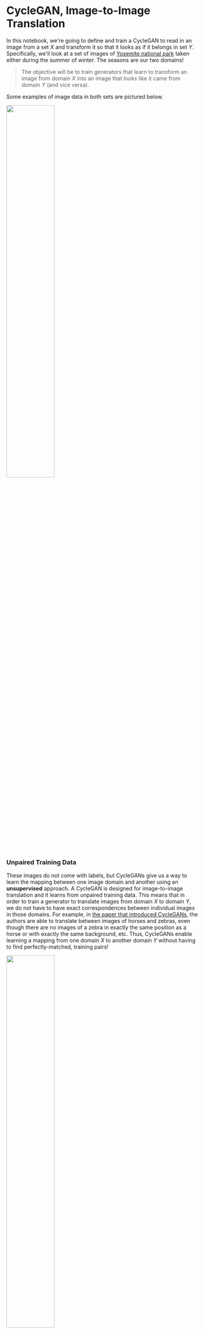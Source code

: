 
# CycleGAN, Image-to-Image Translation

In this notebook, we're going to define and train a CycleGAN to read in an image from a set $X$ and transform it so that it looks as if it belongs in set $Y$. Specifically, we'll look at a set of images of [Yosemite national park](https://en.wikipedia.org/wiki/Yosemite_National_Park) taken either during the summer of winter. The seasons are our two domains!

>The objective will be to train generators that learn to transform an image from domain $X$ into an image that looks like it came from domain $Y$ (and vice versa). 

Some examples of image data in both sets are pictured below.

<img src='notebook_images/XY_season_images.png' width=50% />

### Unpaired Training Data

These images do not come with labels, but CycleGANs give us a way to learn the mapping between one image domain and another using an **unsupervised** approach. A CycleGAN is designed for image-to-image translation and it learns from unpaired training data. This means that in order to train a generator to translate images from domain $X$ to domain $Y$, we do not have to have exact correspondences between individual images in those domains. For example, in [the paper that introduced CycleGANs](https://arxiv.org/abs/1703.10593), the authors are able to translate between images of horses and zebras, even though there are no images of a zebra in exactly the same position as a horse or with exactly the same background, etc. Thus, CycleGANs enable learning a mapping from one domain $X$ to another domain $Y$ without having to find perfectly-matched, training pairs!

<img src='notebook_images/horse2zebra.jpg' width=50% />

### CycleGAN and Notebook Structure

A CycleGAN is made of two types of networks: **discriminators, and generators**. In this example, the discriminators are responsible for classifying images as real or fake (for both $X$ and $Y$ kinds of images). The generators are responsible for generating convincing, fake images for both kinds of images. 

This notebook will detail the steps we should take to define and train such a CycleGAN. 

>1. We'll load in the image data using PyTorch's DataLoader class to efficiently read in images from a specified directory. 
2. Then, We'll be tasked with defining the CycleGAN architecture according to provided specifications. We'll define the discriminator and the generator models.
3.We'll complete the training cycle by calculating the adversarial and cycle consistency losses for the generator and discriminator network and completing a number of training epochs. *It's suggested that you enable GPU usage for training.*
4. Finally, we'll evaluate your model by looking at the loss over time and looking at sample, generated images.


---

## Load and Visualize the Data

We'll first load in and visualize the training data, importing the necessary libraries to do so.

> If you are working locally, you'll need to download the data as a zip file by [clicking here](https://s3.amazonaws.com/video.udacity-data.com/topher/2018/November/5be66e78_summer2winter-yosemite/summer2winter-yosemite.zip).

It may be named `summer2winter-yosemite/` with a dash or an underscore, so take note, extract the data to your home directory and make sure the below `image_dir` matches. Then you can proceed with the following loading code.


```python
# loading in and transforming data
import os
import torch
from torch.utils.data import DataLoader
import torchvision
import torchvision.datasets as datasets
import torchvision.transforms as transforms

# visualizing data
import matplotlib.pyplot as plt
import numpy as np
import warnings

%matplotlib inline
```

### DataLoaders

The `get_data_loader` function returns training and test DataLoaders that can load data efficiently and in specified batches. The function has the following parameters:
* `image_type`: `summer` or `winter`,  the names of the directories where the X and Y images are stored
* `image_dir`: name of the main image directory, which holds all training and test images
* `image_size`: resized, square image dimension (all images will be resized to this dim)
* `batch_size`: number of images in one batch of data

The test data is strictly for feeding to our generators, later on, so we can visualize some generated samples on fixed, test data.

We can see that this function is also responsible for making sure our images are of the right, square size (128x128x3) and converted into Tensor image types.

**It's suggested that you use the default values of these parameters.**

Note: If we are trying this code on a different set of data, we may get better results with larger `image_size` and `batch_size` parameters. If we change the `batch_size`, make sure that you create complete batches in the training loop otherwise you may get an error when trying to save sample data. 


```python
def get_data_loader(image_type, image_dir='summer2winter_yosemite', 
                    image_size=128, batch_size=16, num_workers=0):
    """Returns training and test data loaders for a given image type, either 'summer' or 'winter'. 
       These images will be resized to 128x128x3, by default, converted into Tensors, and normalized.
    """
    
    # resize and normalize the images
    transform = transforms.Compose([transforms.Resize(image_size), # resize to 128x128
                                    transforms.ToTensor()])

    # get training and test directories
    image_path =  image_dir
    train_path = os.path.join(image_path, image_type)
    test_path = os.path.join(image_path, 'test_{}'.format(image_type))

    # define datasets using ImageFolder
    train_dataset = datasets.ImageFolder(train_path, transform)
    test_dataset = datasets.ImageFolder(test_path, transform)

    # create and return DataLoaders
    train_loader = DataLoader(dataset=train_dataset, batch_size=batch_size, shuffle=True, num_workers=num_workers)
    test_loader = DataLoader(dataset=test_dataset, batch_size=batch_size, shuffle=False, num_workers=num_workers)

    return train_loader, test_loader
```


```python
# Create train and test dataloaders for images from the two domains X and Y
# image_type = directory names for our data
dataloader_X, test_dataloader_X = get_data_loader(image_type='summer')
dataloader_Y, test_dataloader_Y = get_data_loader(image_type='winter')
```

## Display some Training Images

Below we provide a function `imshow` that reshape some given images and converts them to NumPy images so that they can be displayed by `plt`. This cell should display a grid that contains a batch of image data from set $X$.


```python
# helper imshow function
def imshow(img):
    npimg = img.numpy()
    plt.imshow(np.transpose(npimg, (1, 2, 0)))
    

# get some images from X
dataiter = iter(dataloader_X)
# the "_" is a placeholder for no labels
images, _ = dataiter.next()

# show images
fig = plt.figure(figsize=(12, 8))
imshow(torchvision.utils.make_grid(images))
```


![png](output_7_0.png)


Next, let's visualize a batch of images from set $Y$.


```python
# get some images from Y
dataiter = iter(dataloader_Y)
images, _ = dataiter.next()

# show images
fig = plt.figure(figsize=(12,8))
imshow(torchvision.utils.make_grid(images))
```


![png](output_9_0.png)


### Pre-processing: scaling from -1 to 1

We need to do a bit of pre-processing; we know that the output of our `tanh` activated generator will contain pixel values in a range from -1 to 1, and so, we need to rescale our training images to a range of -1 to 1. (Right now, they are in a range from 0-1.)


```python
# current range
img = images[0]

print('Min: ', img.min())
print('Max: ', img.max())
```

    Min:  tensor(0.0039)
    Max:  tensor(0.9922)
    


```python
# helper scale function
def scale(x, feature_range=(-1, 1)):
    ''' Scale takes in an image x and returns that image, scaled
       with a feature_range of pixel values from -1 to 1. 
       This function assumes that the input x is already scaled from 0-255.'''
    
    # scale from 0-1 to feature_range
    min, max = feature_range
    x = x * (max - min) + min
    return x
```


```python
# scaled range
scaled_img = scale(img)

print('Scaled min: ', scaled_img.min())
print('Scaled max: ', scaled_img.max())
```

    Scaled min:  tensor(-0.9922)
    Scaled max:  tensor(0.9843)
    

---
## Define the Model

A CycleGAN is made of two discriminator and two generator networks.

## Discriminators

The discriminators, $D_X$ and $D_Y$, in this CycleGAN are convolutional neural networks that see an image and attempt to classify it as real or fake. In this case, real is indicated by an output close to 1 and fake as close to 0. The discriminators have the following architecture:

<img src='notebook_images/discriminator_layers.png' width=80% />

This network sees a 128x128x3 image, and passes it through 5 convolutional layers that downsample the image by a factor of 2. The first four convolutional layers have a BatchNorm and ReLu activation function applied to their output, and the last acts as a classification layer that outputs one value.

### Convolutional Helper Function

To define the discriminators, you're expected to use the provided `conv` function, which creates a convolutional layer + an optional batch norm layer.


```python
import torch.nn as nn
import torch.nn.functional as F

# helper conv function
def conv(in_channels, out_channels, kernel_size, stride=2, padding=1, batch_norm=True):
    """Creates a convolutional layer, with optional batch normalization.
    """
    layers = []
    conv_layer = nn.Conv2d(in_channels=in_channels, out_channels=out_channels, 
                           kernel_size=kernel_size, stride=stride, padding=padding, bias=False)
    
    layers.append(conv_layer)

    if batch_norm:
        layers.append(nn.BatchNorm2d(out_channels))
    return nn.Sequential(*layers)
```

### Define the Discriminator Architecture

Our task is to fill in the `__init__` function with the specified 5 layer conv net architecture. Both $D_X$ and $D_Y$ have the same architecture, so we only need to define one class, and later instantiate two discriminators. 
> It's recommended that we use a **kernel size of 4x4** and use that to determine the correct stride and padding size for each layer. [This Stanford resource](http://cs231n.github.io/convolutional-networks/#conv) may also help in determining stride and padding sizes.

* Define  convolutional layers in `__init__`
* Then fill in the forward behavior of the network

The `forward` function defines how an input image moves through the discriminator, and the most important thing is to pass it through your convolutional layers in order, with a **ReLu** activation function applied to all but the last layer.

We should **not** apply a sigmoid activation function to the output, here, and that is because we are planning on using a squared error loss for training. And you can read more about this loss function, later in the notebook.


```python
class Discriminator(nn.Module):
    
    def __init__(self, conv_dim=64):
        super(Discriminator, self).__init__()

        # Define all convolutional layers
        # Should accept an RGB image as input and output a single value
        self.conv1 = conv(3,64,4,batch_norm=False)
        self.conv2 = conv(64,128,4)
        self.conv3 = conv(128,256,4)
        self.conv4 = conv(256,512,4)
        
        self.conv5 = conv(512,1,4,1,batch_norm=False)
        

    def forward(self, x):
        # define feedforward behavior
        x = F.relu(self.conv1(x))
        x = F.relu(self.conv2(x))
        x = F.relu(self.conv3(x))
        x = F.relu(self.conv4(x))
        x = self.conv5(x)
        
        return x
      
print(Discriminator())
```

    Discriminator(
      (conv1): Sequential(
        (0): Conv2d(3, 64, kernel_size=(4, 4), stride=(2, 2), padding=(1, 1), bias=False)
      )
      (conv2): Sequential(
        (0): Conv2d(64, 128, kernel_size=(4, 4), stride=(2, 2), padding=(1, 1), bias=False)
        (1): BatchNorm2d(128, eps=1e-05, momentum=0.1, affine=True, track_running_stats=True)
      )
      (conv3): Sequential(
        (0): Conv2d(128, 256, kernel_size=(4, 4), stride=(2, 2), padding=(1, 1), bias=False)
        (1): BatchNorm2d(256, eps=1e-05, momentum=0.1, affine=True, track_running_stats=True)
      )
      (conv4): Sequential(
        (0): Conv2d(256, 512, kernel_size=(4, 4), stride=(2, 2), padding=(1, 1), bias=False)
        (1): BatchNorm2d(512, eps=1e-05, momentum=0.1, affine=True, track_running_stats=True)
      )
      (conv5): Sequential(
        (0): Conv2d(512, 1, kernel_size=(4, 4), stride=(1, 1), padding=(1, 1), bias=False)
      )
    )
    

## Generators

The generators, `G_XtoY` and `G_YtoX` (sometimes called F), are made of an **encoder**, a conv net that is responsible for turning an image into a smaller feature representation, and a **decoder**, a *transpose_conv* net that is responsible for turning that representation into an transformed image. These generators, one from XtoY and one from YtoX, have the following architecture:

<img src='notebook_images/cyclegan_generator_ex.png' width=90% />

This network sees a 128x128x3 image, compresses it into a feature representation as it goes through three convolutional layers and reaches a series of residual blocks. It goes through a few (typically 6 or more) of these residual blocks, then it goes through three transpose convolutional layers (sometimes called *de-conv* layers) which upsample the output of the resnet blocks and create a new image!

Note that most of the convolutional and transpose-convolutional layers have BatchNorm and ReLu functions applied to their outputs with the exception of the final transpose convolutional layer, which has a `tanh` activation function applied to the output. Also, the residual blocks are made of convolutional and batch normalization layers, which we'll go over in more detail, next.

---
### Residual Block Class

To define the generators, we're expected to define a `ResidualBlock` class which will help you connect the encoder and decoder portions of the generators. You might be wondering, what exactly is a Resnet block? It may sound familiar from something like ResNet50 for image classification, pictured below.

<img src='notebook_images/resnet_50.png' width=90%/>

ResNet blocks rely on connecting the output of one layer with the input of an earlier layer. The motivation for this structure is as follows: very deep neural networks can be difficult to train. Deeper networks are more likely to have vanishing or exploding gradients and, therefore, have trouble reaching convergence; batch normalization helps with this a bit. However, during training, we often see that deep networks respond with a kind of training degradation. Essentially, the training accuracy stops improving and gets saturated at some point during training. In the worst cases, deep models would see their training accuracy actually worsen over time!

One solution to this problem is to use **Resnet blocks** that allow us to learn so-called *residual functions* as they are applied to layer inputs. You can read more about this proposed architecture in the paper, [Deep Residual Learning for Image Recognition](https://arxiv.org/pdf/1512.03385.pdf) by Kaiming He et. al, and the below image is from that paper.

<img src='notebook_images/resnet_block.png' width=40%/>

### Residual Functions

Usually, when we create a deep learning model, the model (several layers with activations applied) is responsible for learning a mapping, `M`, from an input `x` to an output `y`.
>`M(x) = y` (Equation 1)

Instead of learning a direct mapping from `x` to `y`, we can instead define a **residual function**
> `F(x) = M(x) - x`

This looks at the difference between a mapping applied to x and the original input, x. `F(x)` is, typically, two convolutional layers + normalization layer and a ReLu in between. These convolutional layers should have the same number of inputs as outputs. This mapping can then be written as the following; a function of the residual function and the input x. The addition step creates a kind of loop that connects the input x to the output, y:
>`M(x) = F(x) + x` (Equation 2) or

>`y = F(x) + x` (Equation 3)

#### Optimizing a Residual Function

The idea is that it is easier to optimize this residual function `F(x)` than it is to optimize the original mapping `M(x)`. Consider an example; what if we want `y = x`?

From our first, direct mapping equation, **Equation 1**, we could set `M(x) = x` but it is easier to solve the residual equation `F(x) = 0`, which, when plugged in to **Equation 3**, yields `y = x`.


### Defining the `ResidualBlock` Class

To define the `ResidualBlock` class, we'll define residual functions (a series of layers), apply them to an input x and add them to that same input. This is defined just like any other neural network, with an `__init__` function and the addition step in the `forward` function. 

In our case, you'll want to define the residual block as:
* Two convolutional layers with the same size input and output
* Batch normalization applied to the outputs of the convolutional layers
* A ReLu function on the output of the *first* convolutional layer

Then, in the `forward` function, add the input x to this residual block. Feel free to use the helper `conv` function from above to create this block.


```python
# residual block class
class ResidualBlock(nn.Module):
    """Defines a residual block.
       This adds an input x to a convolutional layer (applied to x) with the same size input and output.
       These blocks allow a model to learn an effective transformation from one domain to another.
    """
    def __init__(self, conv_dim):
        super(ResidualBlock, self).__init__()
        # conv_dim = number of inputs  
        
        # define two convolutional layers + batch normalization that will act as our residual function, F(x)
        # layers should have the same shape input as output; I suggest a kernel_size of 3
        self.conv1 = conv(conv_dim,conv_dim,3,1)
        self.conv2 = conv(conv_dim,conv_dim,3,1)
        
    def forward(self, x):
        # apply a ReLu activation the outputs of the first layer
        # return a summed output, x + resnet_block(x)
        input_x = x
        x = F.relu(self.conv1(x))
        x = input_x + self.conv2(x)
        return x
      
      
print(ResidualBlock(128))
```

    ResidualBlock(
      (conv1): Sequential(
        (0): Conv2d(128, 128, kernel_size=(3, 3), stride=(1, 1), padding=(1, 1), bias=False)
        (1): BatchNorm2d(128, eps=1e-05, momentum=0.1, affine=True, track_running_stats=True)
      )
      (conv2): Sequential(
        (0): Conv2d(128, 128, kernel_size=(3, 3), stride=(1, 1), padding=(1, 1), bias=False)
        (1): BatchNorm2d(128, eps=1e-05, momentum=0.1, affine=True, track_running_stats=True)
      )
    )
    

### Transpose Convolutional Helper Function

To define the generators, we're expected to use the above `conv` function, `ResidualBlock` class, and the below `deconv` helper function, which creates a transpose convolutional layer + an optional batchnorm layer.


```python
# helper deconv function
def deconv(in_channels, out_channels, kernel_size, stride=2, padding=1, batch_norm=True):
    """Creates a transpose convolutional layer, with optional batch normalization.
    """
    layers = []
    # append transpose conv layer
    layers.append(nn.ConvTranspose2d(in_channels, out_channels, kernel_size, stride, padding, bias=False))
    # optional batch norm layer
    if batch_norm:
        layers.append(nn.BatchNorm2d(out_channels))
    return nn.Sequential(*layers)
```

---
## Define the Generator Architecture

* Complete the `__init__` function with the specified 3 layer **encoder** convolutional net, a series of residual blocks (the number of which is given by `n_res_blocks`), and then a 3 layer **decoder** transpose convolutional net.
* Then complete the `forward` function to define the forward behavior of the generators. Recall that the last layer has a `tanh` activation function.

Both $G_{XtoY}$ and $G_{YtoX}$ have the same architecture, so we only need to define one class, and later instantiate two generators.


```python
class CycleGenerator(nn.Module):
    
    def __init__(self, conv_dim=64, n_res_blocks=6):
        super(CycleGenerator, self).__init__()

        # 1. Define the encoder part of the generator
        self.enc_conv1 = conv(3,conv_dim,4,2)
        self.enc_conv2 = conv(conv_dim,conv_dim*2,4,2)
        self.enc_conv3 = conv(conv_dim*2,conv_dim*4,4,2)
        

        # 2. Define the resnet part of the generator
        l = [ResidualBlock(conv_dim*4) for i in range(n_res_blocks)]
        self.resBlock = nn.Sequential(*l)

        # 3. Define the decoder part of the generator
        self.dec_conv1 = deconv(conv_dim*4,conv_dim*2,4,2)
        self.dec_conv2 = deconv(conv_dim*2,conv_dim,4,2)
        self.dec_conv3 = deconv(conv_dim,3,4,2)
       

    def forward(self, x):
        """Given an image x, returns a transformed image."""
        # define feedforward behavior, applying activations as necessary
        x = F.relu(self.enc_conv1(x))
        x = F.relu(self.enc_conv2(x))
        x = F.relu(self.enc_conv3(x))
        
        x = self.resBlock(x)
        
        x = F.relu(self.dec_conv1(x))
        x = F.relu(self.dec_conv2(x))
        x = F.tanh(self.dec_conv3(x))
        return x
      
print(CycleGenerator())
```

    CycleGenerator(
      (enc_conv1): Sequential(
        (0): Conv2d(3, 64, kernel_size=(4, 4), stride=(2, 2), padding=(1, 1), bias=False)
        (1): BatchNorm2d(64, eps=1e-05, momentum=0.1, affine=True, track_running_stats=True)
      )
      (enc_conv2): Sequential(
        (0): Conv2d(64, 128, kernel_size=(4, 4), stride=(2, 2), padding=(1, 1), bias=False)
        (1): BatchNorm2d(128, eps=1e-05, momentum=0.1, affine=True, track_running_stats=True)
      )
      (enc_conv3): Sequential(
        (0): Conv2d(128, 256, kernel_size=(4, 4), stride=(2, 2), padding=(1, 1), bias=False)
        (1): BatchNorm2d(256, eps=1e-05, momentum=0.1, affine=True, track_running_stats=True)
      )
      (resBlock): Sequential(
        (0): ResidualBlock(
          (conv1): Sequential(
            (0): Conv2d(256, 256, kernel_size=(3, 3), stride=(1, 1), padding=(1, 1), bias=False)
            (1): BatchNorm2d(256, eps=1e-05, momentum=0.1, affine=True, track_running_stats=True)
          )
          (conv2): Sequential(
            (0): Conv2d(256, 256, kernel_size=(3, 3), stride=(1, 1), padding=(1, 1), bias=False)
            (1): BatchNorm2d(256, eps=1e-05, momentum=0.1, affine=True, track_running_stats=True)
          )
        )
        (1): ResidualBlock(
          (conv1): Sequential(
            (0): Conv2d(256, 256, kernel_size=(3, 3), stride=(1, 1), padding=(1, 1), bias=False)
            (1): BatchNorm2d(256, eps=1e-05, momentum=0.1, affine=True, track_running_stats=True)
          )
          (conv2): Sequential(
            (0): Conv2d(256, 256, kernel_size=(3, 3), stride=(1, 1), padding=(1, 1), bias=False)
            (1): BatchNorm2d(256, eps=1e-05, momentum=0.1, affine=True, track_running_stats=True)
          )
        )
        (2): ResidualBlock(
          (conv1): Sequential(
            (0): Conv2d(256, 256, kernel_size=(3, 3), stride=(1, 1), padding=(1, 1), bias=False)
            (1): BatchNorm2d(256, eps=1e-05, momentum=0.1, affine=True, track_running_stats=True)
          )
          (conv2): Sequential(
            (0): Conv2d(256, 256, kernel_size=(3, 3), stride=(1, 1), padding=(1, 1), bias=False)
            (1): BatchNorm2d(256, eps=1e-05, momentum=0.1, affine=True, track_running_stats=True)
          )
        )
        (3): ResidualBlock(
          (conv1): Sequential(
            (0): Conv2d(256, 256, kernel_size=(3, 3), stride=(1, 1), padding=(1, 1), bias=False)
            (1): BatchNorm2d(256, eps=1e-05, momentum=0.1, affine=True, track_running_stats=True)
          )
          (conv2): Sequential(
            (0): Conv2d(256, 256, kernel_size=(3, 3), stride=(1, 1), padding=(1, 1), bias=False)
            (1): BatchNorm2d(256, eps=1e-05, momentum=0.1, affine=True, track_running_stats=True)
          )
        )
        (4): ResidualBlock(
          (conv1): Sequential(
            (0): Conv2d(256, 256, kernel_size=(3, 3), stride=(1, 1), padding=(1, 1), bias=False)
            (1): BatchNorm2d(256, eps=1e-05, momentum=0.1, affine=True, track_running_stats=True)
          )
          (conv2): Sequential(
            (0): Conv2d(256, 256, kernel_size=(3, 3), stride=(1, 1), padding=(1, 1), bias=False)
            (1): BatchNorm2d(256, eps=1e-05, momentum=0.1, affine=True, track_running_stats=True)
          )
        )
        (5): ResidualBlock(
          (conv1): Sequential(
            (0): Conv2d(256, 256, kernel_size=(3, 3), stride=(1, 1), padding=(1, 1), bias=False)
            (1): BatchNorm2d(256, eps=1e-05, momentum=0.1, affine=True, track_running_stats=True)
          )
          (conv2): Sequential(
            (0): Conv2d(256, 256, kernel_size=(3, 3), stride=(1, 1), padding=(1, 1), bias=False)
            (1): BatchNorm2d(256, eps=1e-05, momentum=0.1, affine=True, track_running_stats=True)
          )
        )
      )
      (dec_conv1): Sequential(
        (0): ConvTranspose2d(256, 128, kernel_size=(4, 4), stride=(2, 2), padding=(1, 1), bias=False)
        (1): BatchNorm2d(128, eps=1e-05, momentum=0.1, affine=True, track_running_stats=True)
      )
      (dec_conv2): Sequential(
        (0): ConvTranspose2d(128, 64, kernel_size=(4, 4), stride=(2, 2), padding=(1, 1), bias=False)
        (1): BatchNorm2d(64, eps=1e-05, momentum=0.1, affine=True, track_running_stats=True)
      )
      (dec_conv3): Sequential(
        (0): ConvTranspose2d(64, 3, kernel_size=(4, 4), stride=(2, 2), padding=(1, 1), bias=False)
        (1): BatchNorm2d(3, eps=1e-05, momentum=0.1, affine=True, track_running_stats=True)
      )
    )
    

---
## Create the complete network

Using the classes you defined earlier, you can define the discriminators and generators necessary to create a complete CycleGAN. The given parameters should work for training.

First, create two discriminators, one for checking if $X$ sample images are real, and one for checking if $Y$ sample images are real. Then the generators. Instantiate two of them, one for transforming a painting into a realistic photo and one for transforming a photo into  into a painting.


```python
def create_model(g_conv_dim=64, d_conv_dim=64, n_res_blocks=6):
    """Builds the generators and discriminators."""
    
    # Instantiate generators
    G_XtoY = CycleGenerator(g_conv_dim,n_res_blocks)
    G_YtoX = CycleGenerator(g_conv_dim,n_res_blocks)
    # Instantiate discriminators
    D_X = Discriminator(d_conv_dim)
    D_Y = Discriminator(d_conv_dim)

    # move models to GPU, if available
    if torch.cuda.is_available():
        device = torch.device("cuda:0")
        G_XtoY.to(device)
        G_YtoX.to(device)
        D_X.to(device)
        D_Y.to(device)
        print('Models moved to GPU.')
    else:
        print('Only CPU available.')

    return G_XtoY, G_YtoX, D_X, D_Y
```


```python
# call the function to get models
G_XtoY, G_YtoX, D_X, D_Y = create_model()
```

    Models moved to GPU.
    

## Check that you've implemented this correctly

The function `create_model` should return the two generator and two discriminator networks. After we've defined these discriminator and generator components, it's good practice to check our work. The easiest way to do this is to print out our model architecture and read through it to make sure the parameters are what you expected. The next cell will print out their architectures.


```python
# helper function for printing the model architecture
def print_models(G_XtoY, G_YtoX, D_X, D_Y):
    """Prints model information for the generators and discriminators.
    """
    print("                     G_XtoY                    ")
    print("-----------------------------------------------")
    print(G_XtoY)
    print()

    print("                     G_YtoX                    ")
    print("-----------------------------------------------")
    print(G_YtoX)
    print()

    print("                      D_X                      ")
    print("-----------------------------------------------")
    print(D_X)
    print()

    print("                      D_Y                      ")
    print("-----------------------------------------------")
    print(D_Y)
    print()
    

# print all of the models
print_models(G_XtoY, G_YtoX, D_X, D_Y)
```

                         G_XtoY                    
    -----------------------------------------------
    CycleGenerator(
      (enc_conv1): Sequential(
        (0): Conv2d(3, 64, kernel_size=(4, 4), stride=(2, 2), padding=(1, 1), bias=False)
        (1): BatchNorm2d(64, eps=1e-05, momentum=0.1, affine=True, track_running_stats=True)
      )
      (enc_conv2): Sequential(
        (0): Conv2d(64, 128, kernel_size=(4, 4), stride=(2, 2), padding=(1, 1), bias=False)
        (1): BatchNorm2d(128, eps=1e-05, momentum=0.1, affine=True, track_running_stats=True)
      )
      (enc_conv3): Sequential(
        (0): Conv2d(128, 256, kernel_size=(4, 4), stride=(2, 2), padding=(1, 1), bias=False)
        (1): BatchNorm2d(256, eps=1e-05, momentum=0.1, affine=True, track_running_stats=True)
      )
      (resBlock): Sequential(
        (0): ResidualBlock(
          (conv1): Sequential(
            (0): Conv2d(256, 256, kernel_size=(3, 3), stride=(1, 1), padding=(1, 1), bias=False)
            (1): BatchNorm2d(256, eps=1e-05, momentum=0.1, affine=True, track_running_stats=True)
          )
          (conv2): Sequential(
            (0): Conv2d(256, 256, kernel_size=(3, 3), stride=(1, 1), padding=(1, 1), bias=False)
            (1): BatchNorm2d(256, eps=1e-05, momentum=0.1, affine=True, track_running_stats=True)
          )
        )
        (1): ResidualBlock(
          (conv1): Sequential(
            (0): Conv2d(256, 256, kernel_size=(3, 3), stride=(1, 1), padding=(1, 1), bias=False)
            (1): BatchNorm2d(256, eps=1e-05, momentum=0.1, affine=True, track_running_stats=True)
          )
          (conv2): Sequential(
            (0): Conv2d(256, 256, kernel_size=(3, 3), stride=(1, 1), padding=(1, 1), bias=False)
            (1): BatchNorm2d(256, eps=1e-05, momentum=0.1, affine=True, track_running_stats=True)
          )
        )
        (2): ResidualBlock(
          (conv1): Sequential(
            (0): Conv2d(256, 256, kernel_size=(3, 3), stride=(1, 1), padding=(1, 1), bias=False)
            (1): BatchNorm2d(256, eps=1e-05, momentum=0.1, affine=True, track_running_stats=True)
          )
          (conv2): Sequential(
            (0): Conv2d(256, 256, kernel_size=(3, 3), stride=(1, 1), padding=(1, 1), bias=False)
            (1): BatchNorm2d(256, eps=1e-05, momentum=0.1, affine=True, track_running_stats=True)
          )
        )
        (3): ResidualBlock(
          (conv1): Sequential(
            (0): Conv2d(256, 256, kernel_size=(3, 3), stride=(1, 1), padding=(1, 1), bias=False)
            (1): BatchNorm2d(256, eps=1e-05, momentum=0.1, affine=True, track_running_stats=True)
          )
          (conv2): Sequential(
            (0): Conv2d(256, 256, kernel_size=(3, 3), stride=(1, 1), padding=(1, 1), bias=False)
            (1): BatchNorm2d(256, eps=1e-05, momentum=0.1, affine=True, track_running_stats=True)
          )
        )
        (4): ResidualBlock(
          (conv1): Sequential(
            (0): Conv2d(256, 256, kernel_size=(3, 3), stride=(1, 1), padding=(1, 1), bias=False)
            (1): BatchNorm2d(256, eps=1e-05, momentum=0.1, affine=True, track_running_stats=True)
          )
          (conv2): Sequential(
            (0): Conv2d(256, 256, kernel_size=(3, 3), stride=(1, 1), padding=(1, 1), bias=False)
            (1): BatchNorm2d(256, eps=1e-05, momentum=0.1, affine=True, track_running_stats=True)
          )
        )
        (5): ResidualBlock(
          (conv1): Sequential(
            (0): Conv2d(256, 256, kernel_size=(3, 3), stride=(1, 1), padding=(1, 1), bias=False)
            (1): BatchNorm2d(256, eps=1e-05, momentum=0.1, affine=True, track_running_stats=True)
          )
          (conv2): Sequential(
            (0): Conv2d(256, 256, kernel_size=(3, 3), stride=(1, 1), padding=(1, 1), bias=False)
            (1): BatchNorm2d(256, eps=1e-05, momentum=0.1, affine=True, track_running_stats=True)
          )
        )
      )
      (dec_conv1): Sequential(
        (0): ConvTranspose2d(256, 128, kernel_size=(4, 4), stride=(2, 2), padding=(1, 1), bias=False)
        (1): BatchNorm2d(128, eps=1e-05, momentum=0.1, affine=True, track_running_stats=True)
      )
      (dec_conv2): Sequential(
        (0): ConvTranspose2d(128, 64, kernel_size=(4, 4), stride=(2, 2), padding=(1, 1), bias=False)
        (1): BatchNorm2d(64, eps=1e-05, momentum=0.1, affine=True, track_running_stats=True)
      )
      (dec_conv3): Sequential(
        (0): ConvTranspose2d(64, 3, kernel_size=(4, 4), stride=(2, 2), padding=(1, 1), bias=False)
        (1): BatchNorm2d(3, eps=1e-05, momentum=0.1, affine=True, track_running_stats=True)
      )
    )
    
                         G_YtoX                    
    -----------------------------------------------
    CycleGenerator(
      (enc_conv1): Sequential(
        (0): Conv2d(3, 64, kernel_size=(4, 4), stride=(2, 2), padding=(1, 1), bias=False)
        (1): BatchNorm2d(64, eps=1e-05, momentum=0.1, affine=True, track_running_stats=True)
      )
      (enc_conv2): Sequential(
        (0): Conv2d(64, 128, kernel_size=(4, 4), stride=(2, 2), padding=(1, 1), bias=False)
        (1): BatchNorm2d(128, eps=1e-05, momentum=0.1, affine=True, track_running_stats=True)
      )
      (enc_conv3): Sequential(
        (0): Conv2d(128, 256, kernel_size=(4, 4), stride=(2, 2), padding=(1, 1), bias=False)
        (1): BatchNorm2d(256, eps=1e-05, momentum=0.1, affine=True, track_running_stats=True)
      )
      (resBlock): Sequential(
        (0): ResidualBlock(
          (conv1): Sequential(
            (0): Conv2d(256, 256, kernel_size=(3, 3), stride=(1, 1), padding=(1, 1), bias=False)
            (1): BatchNorm2d(256, eps=1e-05, momentum=0.1, affine=True, track_running_stats=True)
          )
          (conv2): Sequential(
            (0): Conv2d(256, 256, kernel_size=(3, 3), stride=(1, 1), padding=(1, 1), bias=False)
            (1): BatchNorm2d(256, eps=1e-05, momentum=0.1, affine=True, track_running_stats=True)
          )
        )
        (1): ResidualBlock(
          (conv1): Sequential(
            (0): Conv2d(256, 256, kernel_size=(3, 3), stride=(1, 1), padding=(1, 1), bias=False)
            (1): BatchNorm2d(256, eps=1e-05, momentum=0.1, affine=True, track_running_stats=True)
          )
          (conv2): Sequential(
            (0): Conv2d(256, 256, kernel_size=(3, 3), stride=(1, 1), padding=(1, 1), bias=False)
            (1): BatchNorm2d(256, eps=1e-05, momentum=0.1, affine=True, track_running_stats=True)
          )
        )
        (2): ResidualBlock(
          (conv1): Sequential(
            (0): Conv2d(256, 256, kernel_size=(3, 3), stride=(1, 1), padding=(1, 1), bias=False)
            (1): BatchNorm2d(256, eps=1e-05, momentum=0.1, affine=True, track_running_stats=True)
          )
          (conv2): Sequential(
            (0): Conv2d(256, 256, kernel_size=(3, 3), stride=(1, 1), padding=(1, 1), bias=False)
            (1): BatchNorm2d(256, eps=1e-05, momentum=0.1, affine=True, track_running_stats=True)
          )
        )
        (3): ResidualBlock(
          (conv1): Sequential(
            (0): Conv2d(256, 256, kernel_size=(3, 3), stride=(1, 1), padding=(1, 1), bias=False)
            (1): BatchNorm2d(256, eps=1e-05, momentum=0.1, affine=True, track_running_stats=True)
          )
          (conv2): Sequential(
            (0): Conv2d(256, 256, kernel_size=(3, 3), stride=(1, 1), padding=(1, 1), bias=False)
            (1): BatchNorm2d(256, eps=1e-05, momentum=0.1, affine=True, track_running_stats=True)
          )
        )
        (4): ResidualBlock(
          (conv1): Sequential(
            (0): Conv2d(256, 256, kernel_size=(3, 3), stride=(1, 1), padding=(1, 1), bias=False)
            (1): BatchNorm2d(256, eps=1e-05, momentum=0.1, affine=True, track_running_stats=True)
          )
          (conv2): Sequential(
            (0): Conv2d(256, 256, kernel_size=(3, 3), stride=(1, 1), padding=(1, 1), bias=False)
            (1): BatchNorm2d(256, eps=1e-05, momentum=0.1, affine=True, track_running_stats=True)
          )
        )
        (5): ResidualBlock(
          (conv1): Sequential(
            (0): Conv2d(256, 256, kernel_size=(3, 3), stride=(1, 1), padding=(1, 1), bias=False)
            (1): BatchNorm2d(256, eps=1e-05, momentum=0.1, affine=True, track_running_stats=True)
          )
          (conv2): Sequential(
            (0): Conv2d(256, 256, kernel_size=(3, 3), stride=(1, 1), padding=(1, 1), bias=False)
            (1): BatchNorm2d(256, eps=1e-05, momentum=0.1, affine=True, track_running_stats=True)
          )
        )
      )
      (dec_conv1): Sequential(
        (0): ConvTranspose2d(256, 128, kernel_size=(4, 4), stride=(2, 2), padding=(1, 1), bias=False)
        (1): BatchNorm2d(128, eps=1e-05, momentum=0.1, affine=True, track_running_stats=True)
      )
      (dec_conv2): Sequential(
        (0): ConvTranspose2d(128, 64, kernel_size=(4, 4), stride=(2, 2), padding=(1, 1), bias=False)
        (1): BatchNorm2d(64, eps=1e-05, momentum=0.1, affine=True, track_running_stats=True)
      )
      (dec_conv3): Sequential(
        (0): ConvTranspose2d(64, 3, kernel_size=(4, 4), stride=(2, 2), padding=(1, 1), bias=False)
        (1): BatchNorm2d(3, eps=1e-05, momentum=0.1, affine=True, track_running_stats=True)
      )
    )
    
                          D_X                      
    -----------------------------------------------
    Discriminator(
      (conv1): Sequential(
        (0): Conv2d(3, 64, kernel_size=(4, 4), stride=(2, 2), padding=(1, 1), bias=False)
      )
      (conv2): Sequential(
        (0): Conv2d(64, 128, kernel_size=(4, 4), stride=(2, 2), padding=(1, 1), bias=False)
        (1): BatchNorm2d(128, eps=1e-05, momentum=0.1, affine=True, track_running_stats=True)
      )
      (conv3): Sequential(
        (0): Conv2d(128, 256, kernel_size=(4, 4), stride=(2, 2), padding=(1, 1), bias=False)
        (1): BatchNorm2d(256, eps=1e-05, momentum=0.1, affine=True, track_running_stats=True)
      )
      (conv4): Sequential(
        (0): Conv2d(256, 512, kernel_size=(4, 4), stride=(2, 2), padding=(1, 1), bias=False)
        (1): BatchNorm2d(512, eps=1e-05, momentum=0.1, affine=True, track_running_stats=True)
      )
      (conv5): Sequential(
        (0): Conv2d(512, 1, kernel_size=(4, 4), stride=(1, 1), padding=(1, 1), bias=False)
      )
    )
    
                          D_Y                      
    -----------------------------------------------
    Discriminator(
      (conv1): Sequential(
        (0): Conv2d(3, 64, kernel_size=(4, 4), stride=(2, 2), padding=(1, 1), bias=False)
      )
      (conv2): Sequential(
        (0): Conv2d(64, 128, kernel_size=(4, 4), stride=(2, 2), padding=(1, 1), bias=False)
        (1): BatchNorm2d(128, eps=1e-05, momentum=0.1, affine=True, track_running_stats=True)
      )
      (conv3): Sequential(
        (0): Conv2d(128, 256, kernel_size=(4, 4), stride=(2, 2), padding=(1, 1), bias=False)
        (1): BatchNorm2d(256, eps=1e-05, momentum=0.1, affine=True, track_running_stats=True)
      )
      (conv4): Sequential(
        (0): Conv2d(256, 512, kernel_size=(4, 4), stride=(2, 2), padding=(1, 1), bias=False)
        (1): BatchNorm2d(512, eps=1e-05, momentum=0.1, affine=True, track_running_stats=True)
      )
      (conv5): Sequential(
        (0): Conv2d(512, 1, kernel_size=(4, 4), stride=(1, 1), padding=(1, 1), bias=False)
      )
    )
    
    

## Discriminator and Generator Losses

Computing the discriminator and the generator losses are key to getting a CycleGAN to train.

<img src='notebook_images/CycleGAN_loss.png' width=90% height=90% />

**Image from [original paper](https://arxiv.org/abs/1703.10593) by Jun-Yan Zhu et. al.**

* The CycleGAN contains two mapping functions $G: X \rightarrow Y$ and $F: Y \rightarrow X$, and associated adversarial discriminators $D_Y$ and $D_X$. **(a)** $D_Y$ encourages $G$ to translate $X$ into outputs indistinguishable from domain $Y$, and vice versa for $D_X$ and $F$.

* To further regularize the mappings, we introduce two cycle consistency losses that capture the intuition that if
we translate from one domain to the other and back again we should arrive at where we started. **(b)** Forward cycle-consistency loss and **(c)** backward cycle-consistency loss.

## Least Squares GANs

We've seen that regular GANs treat the discriminator as a classifier with the sigmoid cross entropy loss function. However, this loss function may lead to the vanishing gradients problem during the learning process. To overcome such a problem, we'll use a least squares loss function for the discriminator. This structure is also referred to as a least squares GAN or LSGAN, and you can [read the original paper on LSGANs, here](https://arxiv.org/pdf/1611.04076.pdf). The authors show that LSGANs are able to generate higher quality images than regular GANs and that this loss type is a bit more stable during training! 

### Discriminator Losses

The discriminator losses will be mean squared errors between the output of the discriminator, given an image, and the target value, 0 or 1, depending on whether it should classify that image as fake or real. For example, for a *real* image, `x`, we can train $D_X$ by looking at how close it is to recognizing and image `x` as real using the mean squared error:

```
out_x = D_X(x)
real_err = torch.mean((out_x-1)**2)
```

### Generator Losses

Calculating the generator losses will look somewhat similar to calculating the discriminator loss; there will still be steps in which you generate fake images that look like they belong to the set of $X$ images but are based on real images in set $Y$, and vice versa. You'll compute the "real loss" on those generated images by looking at the output of the discriminator as it's applied to these _fake_ images; this time, your generator aims to make the discriminator classify these fake images as *real* images. 

#### Cycle Consistency Loss

In addition to the adversarial losses, the generator loss terms will also include the **cycle consistency loss**. This loss is a measure of how good a reconstructed image is, when compared to an original image. 

Say you have a fake, generated image, `x_hat`, and a real image, `y`. We can get a reconstructed `y_hat` by applying `G_XtoY(x_hat) = y_hat` and then check to see if this reconstruction `y_hat` and the orginal image `y` match. For this, we recommed calculating the L1 loss, which is an absolute difference, between reconstructed and real images. We may also choose to multiply this loss by some weight value `lambda_weight` to convey its importance.

<img src='notebook_images/reconstruction_error.png' width=40% height=40% />

The total generator loss will be the sum of the generator losses and the forward and backward cycle consistency losses.

---
### Define Loss Functions

To help us calculate the discriminator and gnerator losses during training, let's define some helpful loss functions. Here, we'll define three.
1. `real_mse_loss` that looks at the output of a discriminator and returns the error based on how close that output is to being classified as real. This should be a mean squared error.
2. `fake_mse_loss` that looks at the output of a discriminator and returns the error based on how close that output is to being classified as fake. This should be a mean squared error.
3. `cycle_consistency_loss` that looks at a set of real image and a set of reconstructed/generated images, and returns the mean absolute error between them. This has a `lambda_weight` parameter that will weight the mean absolute error in a batch.

It's recommended to take a [look at the original, CycleGAN paper](https://arxiv.org/pdf/1703.10593.pdf) to get a starting value for `lambda_weight`.




```python
def real_mse_loss(D_out):
    # how close is the produced output from being "real"?
    return torch.mean((D_out-1)**2)

def fake_mse_loss(D_out):
    # how close is the produced output from being "false"?
    return torch.mean(D_out**2)

def cycle_consistency_loss(real_im, reconstructed_im, lambda_weight):
    # calculate reconstruction loss 
    # return weighted loss
    return torch.mean(torch.abs(real_im-reconstructed_im)) * lambda_weight
    

```

### Define the Optimizers

Next, let's define how this model will update its weights. This uses [Adam](https://pytorch.org/docs/stable/optim.html#algorithms) optimizers for the discriminator and generator. It's again recommended that you take a [look at the original, CycleGAN paper](https://arxiv.org/pdf/1703.10593.pdf) to get starting hyperparameter values.



```python
import torch.optim as optim

# hyperparams for Adam optimizers
lr= 0.0002
beta1= 0.5
beta2= 0.999

g_params = list(G_XtoY.parameters()) + list(G_YtoX.parameters())  # Get generator parameters

# Create optimizers for the generators and discriminators
g_optimizer = optim.Adam(g_params, lr, [beta1, beta2])
d_x_optimizer = optim.Adam(D_X.parameters(), lr, [beta1, beta2])
d_y_optimizer = optim.Adam(D_Y.parameters(), lr, [beta1, beta2])
```

---

## Training a CycleGAN

When a CycleGAN trains, and sees one batch of real images from set $X$ and $Y$, it trains by performing the following steps:

**Training the Discriminators**
1. Compute the discriminator $D_X$ loss on real images
2. Generate fake images that look like domain $X$ based on real images in domain $Y$
3. Compute the fake loss for $D_X$
4. Compute the total loss and perform backpropagation and $D_X$ optimization
5. Repeat steps 1-4 only with $D_Y$ and your domains switched!


**Training the Generators**
1. Generate fake images that look like domain $X$ based on real images in domain $Y$
2. Compute the generator loss based on how $D_X$ responds to fake $X$
3. Generate *reconstructed* $\hat{Y}$ images based on the fake $X$ images generated in step 1
4. Compute the cycle consistency loss by comparing the reconstructions with real $Y$ images
5. Repeat steps 1-4 only swapping domains
6. Add up all the generator and reconstruction losses and perform backpropagation + optimization

<img src='notebook_images/cycle_consistency_ex.png' width=70% />


### Saving Your Progress

A CycleGAN repeats its training process, alternating between training the discriminators and the generators, for a specified number of training iterations. Here is given code that will save some example generated images that the CycleGAN has learned to generate after a certain number of training iterations. Along with looking at the losses, these example generations should give you an idea of how well your network has trained.

Below, we may choose to keep all default parameters; our only task is to calculate the appropriate losses and complete the training cycle.


```python
# import save code
from helpers import save_samples, checkpoint
```


```python
# train the network
def training_loop(dataloader_X, dataloader_Y, test_dataloader_X, test_dataloader_Y, 
                  n_epochs=1000):
    
    print_every=10
    
    # keep track of losses over time
    losses = []

    test_iter_X = iter(test_dataloader_X)
    test_iter_Y = iter(test_dataloader_Y)

    # Get some fixed data from domains X and Y for sampling. These are images that are held
    # constant throughout training, that allow us to inspect the model's performance.
    fixed_X = test_iter_X.next()[0]
    fixed_Y = test_iter_Y.next()[0]
    fixed_X = scale(fixed_X) # make sure to scale to a range -1 to 1
    fixed_Y = scale(fixed_Y)

    # batches per epoch
    iter_X = iter(dataloader_X)
    iter_Y = iter(dataloader_Y)
    batches_per_epoch = min(len(iter_X), len(iter_Y))

    for epoch in range(1, n_epochs+1):

        # Reset iterators for each epoch
        if epoch % batches_per_epoch == 0:
            iter_X = iter(dataloader_X)
            iter_Y = iter(dataloader_Y)

        images_X, _ = iter_X.next()
        images_X = scale(images_X) # make sure to scale to a range -1 to 1

        images_Y, _ = iter_Y.next()
        images_Y = scale(images_Y)
        
        # move images to GPU if available (otherwise stay on CPU)
        device = torch.device("cuda:0" if torch.cuda.is_available() else "cpu")
        images_X = images_X.to(device)
        images_Y = images_Y.to(device)


        # ============================================
        #            TRAIN THE DISCRIMINATORS
        # ============================================

        ##   First: D_X, real and fake loss components   ##
        
        d_x_optimizer.zero_grad()
        
        # 1. Compute the discriminator losses on real images
        D_X_real_loss = real_mse_loss(D_X(images_X))
        
        # 2. Generate fake images that look like domain X based on real images in domain Y
        G_Y2X_fake_image = G_YtoX(images_Y) 
        
        # 3. Compute the fake loss for D_X
        D_X_fake_loss = fake_mse_loss(D_X(G_Y2X_fake_image))
        
        # 4. Compute the total loss and perform backprop
        d_x_loss = D_X_real_loss + D_X_fake_loss
        d_x_loss.backward()
        d_x_optimizer.step()
        
        ##   Second: D_Y, real and fake loss components   ##
        D_Y_real_loss = real_mse_loss(D_Y(images_Y))
        G_X2Y_fake_image = G_XtoY(images_X) 
        D_Y_fake_loss = fake_mse_loss(D_Y(G_X2Y_fake_image))
        
        d_y_loss = D_Y_real_loss + D_Y_fake_loss
        
        d_y_loss.backward()
        d_y_optimizer.step()


        # =========================================
        #            TRAIN THE GENERATORS
        # =========================================

        ##    First: generate fake X images and reconstructed Y images    ##
        g_optimizer.zero_grad()
        
        # 1. Generate fake images that look like domain X based on real images in domain Y
        G_X_img = G_YtoX(images_Y)
        
        # 2. Compute the generator loss based on domain X
        G_X_real_loss = real_mse_loss(D_X(G_X_img))
        
        # 3. Create a reconstructed y
        G_Y_reconstructed = G_XtoY(G_X_img)
        
        # 4. Compute the cycle consistency loss (the reconstruction loss)
        G_Y_consistency_loss = cycle_consistency_loss(images_Y,G_Y_reconstructed,10)

        ##    Second: generate fake Y images and reconstructed X images    ##
        G_Y_img = G_XtoY(images_X)
        G_Y_real_loss = real_mse_loss(D_Y(G_Y_img))
        G_X_reconstructed = G_YtoX(G_Y_img)
        G_X_consistency_loss = cycle_consistency_loss(images_X,G_X_reconstructed,10)
        
        # 5. Add up all generator and reconstructed losses and perform backprop
        g_total_loss = G_X_real_loss + G_Y_real_loss + G_Y_consistency_loss + G_X_consistency_loss
        g_total_loss.backward()
        g_optimizer.step()
        
        # Print the log info
        if epoch % print_every == 0:
            # append real and fake discriminator losses and the generator loss
            losses.append((d_x_loss.item(), d_y_loss.item(), g_total_loss.item()))
            print('Epoch [{:5d}/{:5d}] | d_X_loss: {:6.4f} | d_Y_loss: {:6.4f} | g_total_loss: {:6.4f}'.format(
                    epoch, n_epochs, d_x_loss.item(), d_y_loss.item(), g_total_loss.item()))

            
        sample_every=100
        # Save the generated samples
        if epoch % sample_every == 0:
            G_YtoX.eval() # set generators to eval mode for sample generation
            G_XtoY.eval()
            save_samples(epoch, fixed_Y, fixed_X, G_YtoX, G_XtoY, batch_size=16)
            G_YtoX.train()
            G_XtoY.train()

        # uncomment these lines, if you want to save your model
#         checkpoint_every=1000
#         # Save the model parameters
#         if epoch % checkpoint_every == 0:
#             checkpoint(epoch, G_XtoY, G_YtoX, D_X, D_Y)

    return losses

```


```python
n_epochs = 2000 # keep this small when testing if a model first works, then increase it to >=1000

losses = training_loop(dataloader_X, dataloader_Y, test_dataloader_X, test_dataloader_Y, n_epochs=n_epochs)
```

    Epoch [   10/ 2000] | d_X_loss: 0.3908 | d_Y_loss: 0.5196 | g_total_loss: 4.0003
    Epoch [   20/ 2000] | d_X_loss: 0.2827 | d_Y_loss: 0.5251 | g_total_loss: 3.9263
    Epoch [   30/ 2000] | d_X_loss: 0.5576 | d_Y_loss: 0.5676 | g_total_loss: 3.3420
    Epoch [   40/ 2000] | d_X_loss: 0.4097 | d_Y_loss: 0.6527 | g_total_loss: 3.6992
    Epoch [   50/ 2000] | d_X_loss: 0.4269 | d_Y_loss: 0.7527 | g_total_loss: 3.6087
    Epoch [   60/ 2000] | d_X_loss: 0.4510 | d_Y_loss: 0.6422 | g_total_loss: 3.7853
    Epoch [   70/ 2000] | d_X_loss: 0.3271 | d_Y_loss: 0.6786 | g_total_loss: 3.2795
    Epoch [   80/ 2000] | d_X_loss: 0.3700 | d_Y_loss: 0.7087 | g_total_loss: 3.6273
    Epoch [   90/ 2000] | d_X_loss: 0.4506 | d_Y_loss: 0.7077 | g_total_loss: 3.9180
    Epoch [  100/ 2000] | d_X_loss: 0.4182 | d_Y_loss: 0.7122 | g_total_loss: 3.5773
    Saved samples_cyclegan/sample-000100-X-Y.png
    Saved samples_cyclegan/sample-000100-Y-X.png
    Epoch [  110/ 2000] | d_X_loss: 0.5340 | d_Y_loss: 0.6516 | g_total_loss: 3.3455
    Epoch [  120/ 2000] | d_X_loss: 0.4625 | d_Y_loss: 0.6549 | g_total_loss: 3.4522
    Epoch [  130/ 2000] | d_X_loss: 0.4469 | d_Y_loss: 0.6477 | g_total_loss: 3.6395
    Epoch [  140/ 2000] | d_X_loss: 0.3371 | d_Y_loss: 0.5929 | g_total_loss: 3.3198
    Epoch [  150/ 2000] | d_X_loss: 0.3949 | d_Y_loss: 0.5577 | g_total_loss: 3.5048
    Epoch [  160/ 2000] | d_X_loss: 0.3579 | d_Y_loss: 0.6077 | g_total_loss: 3.5555
    Epoch [  170/ 2000] | d_X_loss: 0.3587 | d_Y_loss: 0.5370 | g_total_loss: 3.3549
    Epoch [  180/ 2000] | d_X_loss: 0.3563 | d_Y_loss: 0.5639 | g_total_loss: 4.0384
    Epoch [  190/ 2000] | d_X_loss: 0.1877 | d_Y_loss: 0.5956 | g_total_loss: 3.8218
    Epoch [  200/ 2000] | d_X_loss: 0.3870 | d_Y_loss: 0.5500 | g_total_loss: 3.1688
    Saved samples_cyclegan/sample-000200-X-Y.png
    Saved samples_cyclegan/sample-000200-Y-X.png
    Epoch [  210/ 2000] | d_X_loss: 0.2716 | d_Y_loss: 0.6405 | g_total_loss: 3.5022
    Epoch [  220/ 2000] | d_X_loss: 0.4254 | d_Y_loss: 0.6726 | g_total_loss: 3.5711
    Epoch [  230/ 2000] | d_X_loss: 0.2825 | d_Y_loss: 0.7194 | g_total_loss: 3.6237
    Epoch [  240/ 2000] | d_X_loss: 0.6414 | d_Y_loss: 0.7057 | g_total_loss: 3.0326
    Epoch [  250/ 2000] | d_X_loss: 0.6502 | d_Y_loss: 0.7216 | g_total_loss: 3.1187
    Epoch [  260/ 2000] | d_X_loss: 0.4791 | d_Y_loss: 0.6529 | g_total_loss: 2.7702
    Epoch [  270/ 2000] | d_X_loss: 0.3793 | d_Y_loss: 0.6291 | g_total_loss: 3.4453
    Epoch [  280/ 2000] | d_X_loss: 0.3563 | d_Y_loss: 0.6173 | g_total_loss: 3.8744
    Epoch [  290/ 2000] | d_X_loss: 0.3522 | d_Y_loss: 0.5801 | g_total_loss: 4.0950
    Epoch [  300/ 2000] | d_X_loss: 0.4863 | d_Y_loss: 0.5770 | g_total_loss: 3.3658
    Saved samples_cyclegan/sample-000300-X-Y.png
    Saved samples_cyclegan/sample-000300-Y-X.png
    Epoch [  310/ 2000] | d_X_loss: 0.4254 | d_Y_loss: 0.5728 | g_total_loss: 3.5712
    Epoch [  320/ 2000] | d_X_loss: 0.6564 | d_Y_loss: 0.5183 | g_total_loss: 3.1784
    Epoch [  330/ 2000] | d_X_loss: 0.5352 | d_Y_loss: 0.5597 | g_total_loss: 3.7186
    Epoch [  340/ 2000] | d_X_loss: 0.2827 | d_Y_loss: 0.5971 | g_total_loss: 3.5514
    Epoch [  350/ 2000] | d_X_loss: 0.3822 | d_Y_loss: 0.6012 | g_total_loss: 3.2769
    Epoch [  360/ 2000] | d_X_loss: 0.3774 | d_Y_loss: 0.5863 | g_total_loss: 3.5751
    Epoch [  370/ 2000] | d_X_loss: 0.2850 | d_Y_loss: 0.5929 | g_total_loss: 3.3102
    Epoch [  380/ 2000] | d_X_loss: 0.3408 | d_Y_loss: 0.6189 | g_total_loss: 3.5951
    Epoch [  390/ 2000] | d_X_loss: 0.4451 | d_Y_loss: 0.6232 | g_total_loss: 3.6746
    Epoch [  400/ 2000] | d_X_loss: 0.4249 | d_Y_loss: 0.6579 | g_total_loss: 3.2274
    Saved samples_cyclegan/sample-000400-X-Y.png
    Saved samples_cyclegan/sample-000400-Y-X.png
    Epoch [  410/ 2000] | d_X_loss: 0.3497 | d_Y_loss: 0.6717 | g_total_loss: 3.3629
    Epoch [  420/ 2000] | d_X_loss: 0.5953 | d_Y_loss: 0.6763 | g_total_loss: 2.7858
    Epoch [  430/ 2000] | d_X_loss: 0.3288 | d_Y_loss: 0.6360 | g_total_loss: 3.3495
    Epoch [  440/ 2000] | d_X_loss: 0.4111 | d_Y_loss: 0.6224 | g_total_loss: 3.5843
    Epoch [  450/ 2000] | d_X_loss: 0.3906 | d_Y_loss: 0.5601 | g_total_loss: 3.3582
    Epoch [  460/ 2000] | d_X_loss: 0.5266 | d_Y_loss: 0.5552 | g_total_loss: 3.5802
    Epoch [  470/ 2000] | d_X_loss: 0.5742 | d_Y_loss: 0.5359 | g_total_loss: 2.9097
    Epoch [  480/ 2000] | d_X_loss: 0.3398 | d_Y_loss: 0.5370 | g_total_loss: 3.4772
    Epoch [  490/ 2000] | d_X_loss: 0.3376 | d_Y_loss: 0.5585 | g_total_loss: 3.1877
    Epoch [  500/ 2000] | d_X_loss: 0.3926 | d_Y_loss: 0.5434 | g_total_loss: 3.4803
    Saved samples_cyclegan/sample-000500-X-Y.png
    Saved samples_cyclegan/sample-000500-Y-X.png
    Epoch [  510/ 2000] | d_X_loss: 0.4915 | d_Y_loss: 0.5876 | g_total_loss: 3.3370
    Epoch [  520/ 2000] | d_X_loss: 0.3914 | d_Y_loss: 0.6241 | g_total_loss: 3.0653
    Epoch [  530/ 2000] | d_X_loss: 0.3848 | d_Y_loss: 0.6060 | g_total_loss: 3.7220
    Epoch [  540/ 2000] | d_X_loss: 0.3907 | d_Y_loss: 0.6376 | g_total_loss: 3.3617
    Epoch [  550/ 2000] | d_X_loss: 0.3620 | d_Y_loss: 0.6534 | g_total_loss: 3.1231
    Epoch [  560/ 2000] | d_X_loss: 0.3575 | d_Y_loss: 0.6642 | g_total_loss: 3.3502
    Epoch [  570/ 2000] | d_X_loss: 0.3208 | d_Y_loss: 0.6525 | g_total_loss: 3.7238
    Epoch [  580/ 2000] | d_X_loss: 0.3582 | d_Y_loss: 0.6228 | g_total_loss: 2.7846
    Epoch [  590/ 2000] | d_X_loss: 0.3943 | d_Y_loss: 0.6138 | g_total_loss: 3.3536
    Epoch [  600/ 2000] | d_X_loss: 0.2638 | d_Y_loss: 0.5842 | g_total_loss: 3.5995
    Saved samples_cyclegan/sample-000600-X-Y.png
    Saved samples_cyclegan/sample-000600-Y-X.png
    Epoch [  610/ 2000] | d_X_loss: 0.4190 | d_Y_loss: 0.5549 | g_total_loss: 4.2880
    Epoch [  620/ 2000] | d_X_loss: 0.4819 | d_Y_loss: 0.5455 | g_total_loss: 3.3035
    Epoch [  630/ 2000] | d_X_loss: 0.5202 | d_Y_loss: 0.5349 | g_total_loss: 3.7227
    Epoch [  640/ 2000] | d_X_loss: 0.3845 | d_Y_loss: 0.5240 | g_total_loss: 3.2742
    Epoch [  650/ 2000] | d_X_loss: 0.3111 | d_Y_loss: 0.5265 | g_total_loss: 3.1096
    Epoch [  660/ 2000] | d_X_loss: 0.3773 | d_Y_loss: 0.5381 | g_total_loss: 3.8817
    Epoch [  670/ 2000] | d_X_loss: 0.2647 | d_Y_loss: 0.5510 | g_total_loss: 3.6321
    Epoch [  680/ 2000] | d_X_loss: 0.3079 | d_Y_loss: 0.5802 | g_total_loss: 3.3153
    Epoch [  690/ 2000] | d_X_loss: 0.3563 | d_Y_loss: 0.6245 | g_total_loss: 3.1325
    Epoch [  700/ 2000] | d_X_loss: 0.3303 | d_Y_loss: 0.6595 | g_total_loss: 3.3316
    Saved samples_cyclegan/sample-000700-X-Y.png
    Saved samples_cyclegan/sample-000700-Y-X.png
    Epoch [  710/ 2000] | d_X_loss: 0.3769 | d_Y_loss: 0.6771 | g_total_loss: 3.0968
    Epoch [  720/ 2000] | d_X_loss: 0.4348 | d_Y_loss: 0.6675 | g_total_loss: 3.3088
    Epoch [  730/ 2000] | d_X_loss: 0.4485 | d_Y_loss: 0.6535 | g_total_loss: 3.6647
    Epoch [  740/ 2000] | d_X_loss: 0.3319 | d_Y_loss: 0.6285 | g_total_loss: 3.1984
    Epoch [  750/ 2000] | d_X_loss: 0.4564 | d_Y_loss: 0.5698 | g_total_loss: 3.9921
    Epoch [  760/ 2000] | d_X_loss: 0.3267 | d_Y_loss: 0.5650 | g_total_loss: 3.2505
    Epoch [  770/ 2000] | d_X_loss: 0.3483 | d_Y_loss: 0.5433 | g_total_loss: 3.7722
    Epoch [  780/ 2000] | d_X_loss: 0.3365 | d_Y_loss: 0.5263 | g_total_loss: 3.6107
    Epoch [  790/ 2000] | d_X_loss: 0.3581 | d_Y_loss: 0.5278 | g_total_loss: 2.7848
    Epoch [  800/ 2000] | d_X_loss: 0.3783 | d_Y_loss: 0.5332 | g_total_loss: 3.6428
    Saved samples_cyclegan/sample-000800-X-Y.png
    Saved samples_cyclegan/sample-000800-Y-X.png
    Epoch [  810/ 2000] | d_X_loss: 0.4013 | d_Y_loss: 0.5229 | g_total_loss: 3.7397
    Epoch [  820/ 2000] | d_X_loss: 0.3328 | d_Y_loss: 0.5745 | g_total_loss: 3.4196
    Epoch [  830/ 2000] | d_X_loss: 0.3444 | d_Y_loss: 0.5744 | g_total_loss: 3.7772
    Epoch [  840/ 2000] | d_X_loss: 0.3196 | d_Y_loss: 0.5770 | g_total_loss: 3.2350
    Epoch [  850/ 2000] | d_X_loss: 0.4231 | d_Y_loss: 0.5978 | g_total_loss: 2.9469
    Epoch [  860/ 2000] | d_X_loss: 0.3279 | d_Y_loss: 0.6488 | g_total_loss: 2.8604
    Epoch [  870/ 2000] | d_X_loss: 0.3611 | d_Y_loss: 0.6526 | g_total_loss: 2.7246
    Epoch [  880/ 2000] | d_X_loss: 0.3529 | d_Y_loss: 0.6420 | g_total_loss: 3.3650
    Epoch [  890/ 2000] | d_X_loss: 0.3843 | d_Y_loss: 0.6632 | g_total_loss: 3.2594
    Epoch [  900/ 2000] | d_X_loss: 0.4000 | d_Y_loss: 0.6361 | g_total_loss: 3.3979
    Saved samples_cyclegan/sample-000900-X-Y.png
    Saved samples_cyclegan/sample-000900-Y-X.png
    Epoch [  910/ 2000] | d_X_loss: 0.4880 | d_Y_loss: 0.5932 | g_total_loss: 3.4026
    Epoch [  920/ 2000] | d_X_loss: 0.3413 | d_Y_loss: 0.5672 | g_total_loss: 2.8978
    Epoch [  930/ 2000] | d_X_loss: 0.2817 | d_Y_loss: 0.5508 | g_total_loss: 3.4321
    Epoch [  940/ 2000] | d_X_loss: 0.3829 | d_Y_loss: 0.5307 | g_total_loss: 3.5434
    Epoch [  950/ 2000] | d_X_loss: 0.3624 | d_Y_loss: 0.5368 | g_total_loss: 2.7115
    Epoch [  960/ 2000] | d_X_loss: 0.3951 | d_Y_loss: 0.5244 | g_total_loss: 3.0112
    Epoch [  970/ 2000] | d_X_loss: 0.2854 | d_Y_loss: 0.5381 | g_total_loss: 3.1927
    Epoch [  980/ 2000] | d_X_loss: 0.3577 | d_Y_loss: 0.5491 | g_total_loss: 3.1398
    Epoch [  990/ 2000] | d_X_loss: 0.2341 | d_Y_loss: 0.5320 | g_total_loss: 3.8045
    Epoch [ 1000/ 2000] | d_X_loss: 0.3105 | d_Y_loss: 0.5675 | g_total_loss: 3.0063
    Saved samples_cyclegan/sample-001000-X-Y.png
    Saved samples_cyclegan/sample-001000-Y-X.png
    Epoch [ 1010/ 2000] | d_X_loss: 0.5026 | d_Y_loss: 0.5942 | g_total_loss: 3.0799
    Epoch [ 1020/ 2000] | d_X_loss: 0.2879 | d_Y_loss: 0.6016 | g_total_loss: 2.7306
    Epoch [ 1030/ 2000] | d_X_loss: 0.5224 | d_Y_loss: 0.6521 | g_total_loss: 2.8705
    Epoch [ 1040/ 2000] | d_X_loss: 0.3426 | d_Y_loss: 0.6395 | g_total_loss: 3.0361
    Epoch [ 1050/ 2000] | d_X_loss: 0.3851 | d_Y_loss: 0.6632 | g_total_loss: 3.1317
    Epoch [ 1060/ 2000] | d_X_loss: 0.3403 | d_Y_loss: 0.6449 | g_total_loss: 2.9362
    Epoch [ 1070/ 2000] | d_X_loss: 0.3223 | d_Y_loss: 0.6227 | g_total_loss: 2.8064
    Epoch [ 1080/ 2000] | d_X_loss: 0.4410 | d_Y_loss: 0.5629 | g_total_loss: 3.0934
    Epoch [ 1090/ 2000] | d_X_loss: 0.3121 | d_Y_loss: 0.5547 | g_total_loss: 3.0403
    Epoch [ 1100/ 2000] | d_X_loss: 0.2577 | d_Y_loss: 0.5405 | g_total_loss: 3.1456
    Saved samples_cyclegan/sample-001100-X-Y.png
    Saved samples_cyclegan/sample-001100-Y-X.png
    Epoch [ 1110/ 2000] | d_X_loss: 0.2825 | d_Y_loss: 0.5496 | g_total_loss: 3.8128
    Epoch [ 1120/ 2000] | d_X_loss: 0.4006 | d_Y_loss: 0.5220 | g_total_loss: 3.0756
    Epoch [ 1130/ 2000] | d_X_loss: 0.3171 | d_Y_loss: 0.5219 | g_total_loss: 3.1386
    Epoch [ 1140/ 2000] | d_X_loss: 0.3263 | d_Y_loss: 0.5195 | g_total_loss: 3.2513
    Epoch [ 1150/ 2000] | d_X_loss: 0.2996 | d_Y_loss: 0.5421 | g_total_loss: 3.5828
    Epoch [ 1160/ 2000] | d_X_loss: 0.1717 | d_Y_loss: 0.5525 | g_total_loss: 3.7188
    Epoch [ 1170/ 2000] | d_X_loss: 0.3989 | d_Y_loss: 0.5813 | g_total_loss: 2.9517
    Epoch [ 1180/ 2000] | d_X_loss: 0.3532 | d_Y_loss: 0.6055 | g_total_loss: 2.7426
    Epoch [ 1190/ 2000] | d_X_loss: 0.2934 | d_Y_loss: 0.6481 | g_total_loss: 3.7147
    Epoch [ 1200/ 2000] | d_X_loss: 0.3409 | d_Y_loss: 0.6601 | g_total_loss: 2.6008
    Saved samples_cyclegan/sample-001200-X-Y.png
    Saved samples_cyclegan/sample-001200-Y-X.png
    Epoch [ 1210/ 2000] | d_X_loss: 0.2754 | d_Y_loss: 0.6828 | g_total_loss: 2.8676
    Epoch [ 1220/ 2000] | d_X_loss: 0.3950 | d_Y_loss: 0.6492 | g_total_loss: 3.4421
    Epoch [ 1230/ 2000] | d_X_loss: 0.2573 | d_Y_loss: 0.6451 | g_total_loss: 3.1399
    Epoch [ 1240/ 2000] | d_X_loss: 0.2974 | d_Y_loss: 0.6109 | g_total_loss: 3.2178
    Epoch [ 1250/ 2000] | d_X_loss: 0.2577 | d_Y_loss: 0.5667 | g_total_loss: 2.9512
    Epoch [ 1260/ 2000] | d_X_loss: 0.5163 | d_Y_loss: 0.5517 | g_total_loss: 2.9901
    Epoch [ 1270/ 2000] | d_X_loss: 0.2966 | d_Y_loss: 0.5484 | g_total_loss: 3.0696
    Epoch [ 1280/ 2000] | d_X_loss: 0.3151 | d_Y_loss: 0.5619 | g_total_loss: 3.7764
    Epoch [ 1290/ 2000] | d_X_loss: 0.3286 | d_Y_loss: 0.5190 | g_total_loss: 3.5412
    Epoch [ 1300/ 2000] | d_X_loss: 0.3440 | d_Y_loss: 0.5859 | g_total_loss: 3.2503
    Saved samples_cyclegan/sample-001300-X-Y.png
    Saved samples_cyclegan/sample-001300-Y-X.png
    Epoch [ 1310/ 2000] | d_X_loss: 0.1885 | d_Y_loss: 0.5294 | g_total_loss: 3.3743
    Epoch [ 1320/ 2000] | d_X_loss: 0.2085 | d_Y_loss: 0.5600 | g_total_loss: 3.6843
    Epoch [ 1330/ 2000] | d_X_loss: 0.5225 | d_Y_loss: 0.5532 | g_total_loss: 2.9469
    Epoch [ 1340/ 2000] | d_X_loss: 0.4493 | d_Y_loss: 0.5641 | g_total_loss: 2.6944
    Epoch [ 1350/ 2000] | d_X_loss: 0.2634 | d_Y_loss: 0.6020 | g_total_loss: 3.2118
    Epoch [ 1360/ 2000] | d_X_loss: 0.3202 | d_Y_loss: 0.6345 | g_total_loss: 2.6288
    Epoch [ 1370/ 2000] | d_X_loss: 0.1991 | d_Y_loss: 0.6539 | g_total_loss: 3.3036
    Epoch [ 1380/ 2000] | d_X_loss: 0.3958 | d_Y_loss: 0.6623 | g_total_loss: 2.3905
    Epoch [ 1390/ 2000] | d_X_loss: 0.3416 | d_Y_loss: 0.7336 | g_total_loss: 2.9088
    Epoch [ 1400/ 2000] | d_X_loss: 0.3774 | d_Y_loss: 0.6455 | g_total_loss: 3.0907
    Saved samples_cyclegan/sample-001400-X-Y.png
    Saved samples_cyclegan/sample-001400-Y-X.png
    Epoch [ 1410/ 2000] | d_X_loss: 0.2243 | d_Y_loss: 0.6260 | g_total_loss: 3.2325
    Epoch [ 1420/ 2000] | d_X_loss: 0.2560 | d_Y_loss: 0.5883 | g_total_loss: 2.9026
    Epoch [ 1430/ 2000] | d_X_loss: 0.2537 | d_Y_loss: 0.5556 | g_total_loss: 3.5076
    Epoch [ 1440/ 2000] | d_X_loss: 0.3475 | d_Y_loss: 0.5611 | g_total_loss: 2.6592
    Epoch [ 1450/ 2000] | d_X_loss: 0.2012 | d_Y_loss: 0.5353 | g_total_loss: 3.4860
    Epoch [ 1460/ 2000] | d_X_loss: 0.3499 | d_Y_loss: 0.5241 | g_total_loss: 3.4864
    Epoch [ 1470/ 2000] | d_X_loss: 0.2392 | d_Y_loss: 0.5957 | g_total_loss: 3.3200
    Epoch [ 1480/ 2000] | d_X_loss: 0.2098 | d_Y_loss: 0.5110 | g_total_loss: 3.2373
    Epoch [ 1490/ 2000] | d_X_loss: 0.2326 | d_Y_loss: 0.5303 | g_total_loss: 3.1584
    Epoch [ 1500/ 2000] | d_X_loss: 0.2272 | d_Y_loss: 0.5523 | g_total_loss: 3.0208
    Saved samples_cyclegan/sample-001500-X-Y.png
    Saved samples_cyclegan/sample-001500-Y-X.png
    Epoch [ 1510/ 2000] | d_X_loss: 0.2693 | d_Y_loss: 0.5447 | g_total_loss: 4.0187
    Epoch [ 1520/ 2000] | d_X_loss: 0.2910 | d_Y_loss: 0.5813 | g_total_loss: 3.2861
    Epoch [ 1530/ 2000] | d_X_loss: 0.2467 | d_Y_loss: 0.5629 | g_total_loss: 3.1717
    Epoch [ 1540/ 2000] | d_X_loss: 0.2533 | d_Y_loss: 0.6179 | g_total_loss: 2.8999
    Epoch [ 1550/ 2000] | d_X_loss: 0.1559 | d_Y_loss: 0.6143 | g_total_loss: 2.7798
    Epoch [ 1560/ 2000] | d_X_loss: 0.1632 | d_Y_loss: 0.6329 | g_total_loss: 3.2525
    Epoch [ 1570/ 2000] | d_X_loss: 0.2399 | d_Y_loss: 0.6542 | g_total_loss: 3.2447
    Epoch [ 1580/ 2000] | d_X_loss: 0.2615 | d_Y_loss: 0.6431 | g_total_loss: 3.0553
    Epoch [ 1590/ 2000] | d_X_loss: 0.2581 | d_Y_loss: 0.6343 | g_total_loss: 2.5153
    Epoch [ 1600/ 2000] | d_X_loss: 0.2920 | d_Y_loss: 0.6075 | g_total_loss: 3.7326
    Saved samples_cyclegan/sample-001600-X-Y.png
    Saved samples_cyclegan/sample-001600-Y-X.png
    Epoch [ 1610/ 2000] | d_X_loss: 0.2090 | d_Y_loss: 0.5699 | g_total_loss: 3.8113
    Epoch [ 1620/ 2000] | d_X_loss: 0.3796 | d_Y_loss: 0.5798 | g_total_loss: 2.6243
    Epoch [ 1630/ 2000] | d_X_loss: 0.3584 | d_Y_loss: 0.5520 | g_total_loss: 2.5868
    Epoch [ 1640/ 2000] | d_X_loss: 0.2667 | d_Y_loss: 0.5428 | g_total_loss: 3.3110
    Epoch [ 1650/ 2000] | d_X_loss: 0.3014 | d_Y_loss: 0.5467 | g_total_loss: 3.2347
    Epoch [ 1660/ 2000] | d_X_loss: 0.1559 | d_Y_loss: 0.5316 | g_total_loss: 3.0785
    Epoch [ 1670/ 2000] | d_X_loss: 0.1558 | d_Y_loss: 0.5398 | g_total_loss: 3.6034
    Epoch [ 1680/ 2000] | d_X_loss: 0.3410 | d_Y_loss: 0.5436 | g_total_loss: 2.5295
    Epoch [ 1690/ 2000] | d_X_loss: 0.2328 | d_Y_loss: 0.5492 | g_total_loss: 3.1536
    Epoch [ 1700/ 2000] | d_X_loss: 0.4133 | d_Y_loss: 0.5445 | g_total_loss: 3.4235
    Saved samples_cyclegan/sample-001700-X-Y.png
    Saved samples_cyclegan/sample-001700-Y-X.png
    Epoch [ 1710/ 2000] | d_X_loss: 0.1472 | d_Y_loss: 0.5767 | g_total_loss: 3.0886
    Epoch [ 1720/ 2000] | d_X_loss: 0.2064 | d_Y_loss: 0.5939 | g_total_loss: 3.4704
    Epoch [ 1730/ 2000] | d_X_loss: 0.2911 | d_Y_loss: 0.6099 | g_total_loss: 2.8320
    Epoch [ 1740/ 2000] | d_X_loss: 0.3589 | d_Y_loss: 0.6071 | g_total_loss: 2.9319
    Epoch [ 1750/ 2000] | d_X_loss: 0.2897 | d_Y_loss: 0.6338 | g_total_loss: 3.1887
    Epoch [ 1760/ 2000] | d_X_loss: 0.3062 | d_Y_loss: 0.6385 | g_total_loss: 3.0443
    Epoch [ 1770/ 2000] | d_X_loss: 0.2407 | d_Y_loss: 0.6575 | g_total_loss: 2.8730
    Epoch [ 1780/ 2000] | d_X_loss: 0.3163 | d_Y_loss: 0.6364 | g_total_loss: 3.4078
    Epoch [ 1790/ 2000] | d_X_loss: 0.1573 | d_Y_loss: 0.6292 | g_total_loss: 3.4823
    Epoch [ 1800/ 2000] | d_X_loss: 0.3282 | d_Y_loss: 0.6218 | g_total_loss: 3.6113
    Saved samples_cyclegan/sample-001800-X-Y.png
    Saved samples_cyclegan/sample-001800-Y-X.png
    Epoch [ 1810/ 2000] | d_X_loss: 0.1112 | d_Y_loss: 0.6056 | g_total_loss: 3.6526
    Epoch [ 1820/ 2000] | d_X_loss: 0.1959 | d_Y_loss: 0.5741 | g_total_loss: 3.1193
    Epoch [ 1830/ 2000] | d_X_loss: 0.6359 | d_Y_loss: 0.5509 | g_total_loss: 4.1466
    Epoch [ 1840/ 2000] | d_X_loss: 0.1912 | d_Y_loss: 0.5502 | g_total_loss: 3.0787
    Epoch [ 1850/ 2000] | d_X_loss: 0.2226 | d_Y_loss: 0.5464 | g_total_loss: 2.8494
    Epoch [ 1860/ 2000] | d_X_loss: 0.2934 | d_Y_loss: 0.5240 | g_total_loss: 4.0390
    Epoch [ 1870/ 2000] | d_X_loss: 0.7198 | d_Y_loss: 0.5278 | g_total_loss: 2.1073
    Epoch [ 1880/ 2000] | d_X_loss: 0.2727 | d_Y_loss: 0.5268 | g_total_loss: 3.3954
    Epoch [ 1890/ 2000] | d_X_loss: 0.2501 | d_Y_loss: 0.5408 | g_total_loss: 7.3264
    Epoch [ 1900/ 2000] | d_X_loss: 0.0733 | d_Y_loss: 0.5606 | g_total_loss: 3.2965
    Saved samples_cyclegan/sample-001900-X-Y.png
    Saved samples_cyclegan/sample-001900-Y-X.png
    Epoch [ 1910/ 2000] | d_X_loss: 0.1343 | d_Y_loss: 0.5353 | g_total_loss: 3.3947
    Epoch [ 1920/ 2000] | d_X_loss: 1.2580 | d_Y_loss: 0.5396 | g_total_loss: 2.6008
    Epoch [ 1930/ 2000] | d_X_loss: 0.1094 | d_Y_loss: 0.5480 | g_total_loss: 2.9541
    Epoch [ 1940/ 2000] | d_X_loss: 0.1626 | d_Y_loss: 0.5710 | g_total_loss: 3.0697
    Epoch [ 1950/ 2000] | d_X_loss: 0.2281 | d_Y_loss: 0.5828 | g_total_loss: 3.1899
    Epoch [ 1960/ 2000] | d_X_loss: 0.1745 | d_Y_loss: 0.6007 | g_total_loss: 2.5259
    Epoch [ 1970/ 2000] | d_X_loss: 0.2401 | d_Y_loss: 0.6094 | g_total_loss: 3.1087
    Epoch [ 1980/ 2000] | d_X_loss: 0.3266 | d_Y_loss: 0.6195 | g_total_loss: 3.2503
    Epoch [ 1990/ 2000] | d_X_loss: 0.2728 | d_Y_loss: 0.6320 | g_total_loss: 3.2241
    Epoch [ 2000/ 2000] | d_X_loss: 0.2502 | d_Y_loss: 0.6163 | g_total_loss: 3.5034
    Saved samples_cyclegan/sample-002000-X-Y.png
    Saved samples_cyclegan/sample-002000-Y-X.png
    

## Tips on Training and Loss Patterns

A lot of experimentation goes into finding the best hyperparameters such that the generators and discriminators don't overpower each other. It's often a good starting point to look at existing papers to find what has worked in previous experiments, I'd recommend this [DCGAN paper](https://arxiv.org/pdf/1511.06434.pdf) in addition to the original [CycleGAN paper](https://arxiv.org/pdf/1703.10593.pdf) to see what worked for them. Then, you can try your own experiments based off of a good foundation.

#### Discriminator Losses

When you display the generator and discriminator losses you should see that there is always some discriminator loss; recall that we are trying to design a model that can generate good "fake" images. So, the ideal discriminator will not be able to tell the difference between real and fake images and, as such, will always have some loss. You should also see that $D_X$ and $D_Y$ are roughly at the same loss levels; if they are not, this indicates that your training is favoring one type of discriminator over the and you may need to look at biases in your models or data.

#### Generator Loss

The generator's loss should start significantly higher than the discriminator losses because it is accounting for the loss of both generators *and* weighted reconstruction errors. You should see this loss decrease a lot at the start of training because initial, generated images are often far-off from being good fakes. After some time it may level off; this is normal since the generator and discriminator are both improving as they train. If you see that the loss is jumping around a lot, over time, you may want to try decreasing your learning rates or changing your cycle consistency loss to be a little more/less weighted.



```python
fig, ax = plt.subplots(figsize=(12,8))
losses = np.array(losses)
plt.plot(losses.T[0], label='Discriminator, X', alpha=0.5)
plt.plot(losses.T[1], label='Discriminator, Y', alpha=0.5)
plt.plot(losses.T[2], label='Generators', alpha=0.5)
plt.title("Training Losses")
plt.legend()
```




    <matplotlib.legend.Legend at 0x7fac800cfe80>




![png](output_40_1.png)


---
## Evaluate the Result!

As you trained this model, you may have chosen to sample and save the results of your generated images after a certain number of training iterations. This gives you a way to see whether or not your Generators are creating *good* fake images. For example, the image below depicts real images in the $Y$ set, and the corresponding generated images during different points in the training process. You can see that the generator starts out creating very noisy, fake images, but begins to converge to better representations as it trains (though, not perfect).

<img src='notebook_images/sample-004000-summer2winter.png' width=50% />

Below, you've been given a helper function for displaying generated samples based on the passed in training iteration.


```python
import matplotlib.image as mpimg

# helper visualization code
def view_samples(iteration, sample_dir='samples_cyclegan'):
    
    # samples are named by iteration
    path_XtoY = os.path.join(sample_dir, 'sample-{:06d}-X-Y.png'.format(iteration))
    path_YtoX = os.path.join(sample_dir, 'sample-{:06d}-Y-X.png'.format(iteration))
    
    # read in those samples
    try: 
        x2y = mpimg.imread(path_XtoY)
        y2x = mpimg.imread(path_YtoX)
    except:
        print('Invalid number of iterations.')
    
    fig, (ax1, ax2) = plt.subplots(figsize=(18,20), nrows=2, ncols=1, sharey=True, sharex=True)
    ax1.imshow(x2y)
    ax1.set_title('X to Y')
    ax2.imshow(y2x)
    ax2.set_title('Y to X')

```


```python
# view samples at iteration 100
view_samples(100, 'samples_cyclegan')
```


![png](output_43_0.png)



```python
# view samples at iteration 1000
view_samples(1000, 'samples_cyclegan')
```


![png](output_44_0.png)

